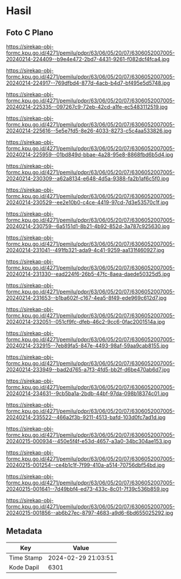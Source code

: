 # Hasil

## Foto C Plano

https://sirekap-obj-formc.kpu.go.id/4271/pemilu/pdpr/63/06/05/20/07/6306052007005-20240214-224409--b9e4e472-2bd7-4431-9261-f082dcf4fca4.jpg

https://sirekap-obj-formc.kpu.go.id/4271/pemilu/pdpr/63/06/05/20/07/6306052007005-20240214-224917--769dfbd4-877d-4acb-b4d7-bf495e5d5748.jpg

https://sirekap-obj-formc.kpu.go.id/4271/pemilu/pdpr/63/06/05/20/07/6306052007005-20240214-225335--097267c9-72eb-42cd-a1fe-ec5483112519.jpg

https://sirekap-obj-formc.kpu.go.id/4271/pemilu/pdpr/63/06/05/20/07/6306052007005-20240214-225616--5e5e7fd5-8e26-4033-8273-c5c4aa533826.jpg

https://sirekap-obj-formc.kpu.go.id/4271/pemilu/pdpr/63/06/05/20/07/6306052007005-20240214-225959--01bd849d-bbae-4a28-95e8-8868fbd6b5d4.jpg

https://sirekap-obj-formc.kpu.go.id/4271/pemilu/pdpr/63/06/05/20/07/6306052007005-20240214-230309--a62a8134-e648-4d5a-9388-fa2b1af6c5f0.jpg

https://sirekap-obj-formc.kpu.go.id/4271/pemilu/pdpr/63/06/05/20/07/6306052007005-20240214-230529--ee2e10b0-c4ce-4419-97cd-7d3e53570c1f.jpg

https://sirekap-obj-formc.kpu.go.id/4271/pemilu/pdpr/63/06/05/20/07/6306052007005-20240214-230759--6a5151d1-8b21-4b92-852d-3a787c925630.jpg

https://sirekap-obj-formc.kpu.go.id/4271/pemilu/pdpr/63/06/05/20/07/6306052007005-20240214-231041--491fb321-ada9-4c41-9259-aa131f460927.jpg

https://sirekap-obj-formc.kpu.go.id/4271/pemilu/pdpr/63/06/05/20/07/6306052007005-20240214-231330--ead224f6-26b5-47fc-8aea-daede50325d5.jpg

https://sirekap-obj-formc.kpu.go.id/4271/pemilu/pdpr/63/06/05/20/07/6306052007005-20240214-231653--b1ba602f-c167-4ea5-8f49-ede969c612d7.jpg

https://sirekap-obj-formc.kpu.go.id/4271/pemilu/pdpr/63/06/05/20/07/6306052007005-20240214-232051--051cf9fc-dfeb-46c2-9cc6-0fac2001514a.jpg

https://sirekap-obj-formc.kpu.go.id/4271/pemilu/pdpr/63/06/05/20/07/6306052007005-20240214-232915--7eb89fa5-847e-4493-98af-59aa9cab8155.jpg

https://sirekap-obj-formc.kpu.go.id/4271/pemilu/pdpr/63/06/05/20/07/6306052007005-20240214-233949--bad2d765-a7f3-4fd5-bb2f-d6be470ab6d7.jpg

https://sirekap-obj-formc.kpu.go.id/4271/pemilu/pdpr/63/06/05/20/07/6306052007005-20240214-234631--9cb5ba1a-2bdb-44bf-97da-098b18374c01.jpg

https://sirekap-obj-formc.kpu.go.id/4271/pemilu/pdpr/63/06/05/20/07/6306052007005-20240214-235522--466a2f3b-9211-4513-bafd-103d0fc7ad1d.jpg

https://sirekap-obj-formc.kpu.go.id/4271/pemilu/pdpr/63/06/05/20/07/6306052007005-20240215-000934--450e5f4f-e53d-4657-a3a0-34bc304ae153.jpg

https://sirekap-obj-formc.kpu.go.id/4271/pemilu/pdpr/63/06/05/20/07/6306052007005-20240215-001254--ce4b1c1f-7f99-410a-a514-70756dbf54bd.jpg

https://sirekap-obj-formc.kpu.go.id/4271/pemilu/pdpr/63/06/05/20/07/6306052007005-20240215-001641--7d49bbf4-ed73-433c-8c01-7f39c536b859.jpg

https://sirekap-obj-formc.kpu.go.id/4271/pemilu/pdpr/63/06/05/20/07/6306052007005-20240215-001856--ab6b27ec-8797-4683-a9d6-6bd655025292.jpg


## Metadata

| Key        | Value               |
| ---------- | ------------------- |
| Time Stamp | 2024-02-29 21:03:51 |
| Kode Dapil | 6301                |



